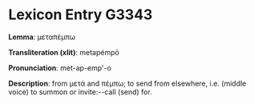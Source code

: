 # Lexicon Entry G3343

**Lemma**: μεταπέμπω

**Transliteration (xlit)**: metapémpō

**Pronunciation**: met-ap-emp'-o

**Description**:
from μετά and πέμπω; to send from elsewhere, i.e. (middle voice) to summon or invite:--call (send) for.
